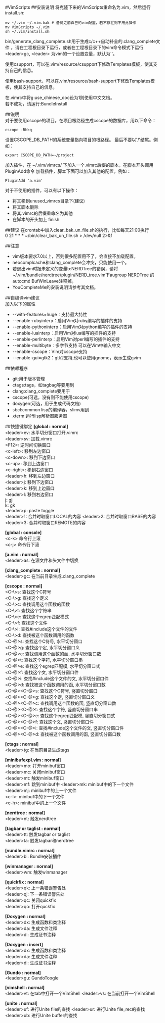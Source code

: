 #VimScripts
##安装说明
将克隆下来的VimScripts重命名为.vim，然后运行install.sh:  
<pre><code>mv ~/.vim ~/.vim.bak # 备份之前自己的vim配置，若不存在则不用此操作  
mv VimScripts ~/.vim  
sh ~/.vim/install.sh</code></pre>

bin/generate\_clang\_complete.sh用于生成c/c++自动补全的.clang\_complete文件
，请在工程根目录下运行，或者在工程根目录下的vim命令模式下运行
&lt;leader&gt;gc, &lt;leader&gt; 为vim的一个设置变量，默认为'\'。

使用csupport，可以在.vim/resource/csupport下修改Templates模板，使其支持自己的信息。  

使用bash-support，可以在.vim/resource/bash-support下修改Templates模板，使其支持自己的信息。  

在.vimrc中将g:use\_chinese\_doc设为1则使用中文文档。  
若不成功，请运行:BundleInstall   

##说明  
对于要使用cscope的项目，在项目根路径生成cscope的数据库，用以下命令：
<pre><code>cscope -Rbkq</code></pre>
设置CSCOPE\_DB\_PATH的系统变量指向项目的根路径。 最后不要以'/'结尾。例如：  
<pre><code>export CSCOPE_DB_PATH=~/project</code></pre>

加入插件，在 ~/.vim/vimrcs/ 下加入一个.vimrc后缀的脚本，在脚本开头调用PluginAdd命令
加载插件，脚本下面可以加入其他的配置。例如：
<pre><code>PluginAdd 'a.vim'</code></pre>  
对于不使用的插件，可以有以下操作：  
-  将其移到unused\_vimrcs目录下(建议)  
-  将其脚本删除  
-  将其.vimrc的后缀重命名为其他  
-  在脚本的开头加上 finish  

##建议
在crontab中加入clear\_bak\_un\_file.sh的执行，比如每天21:00执行  
0 21 * * * ~/bin/clear\_bak\_un\_file.sh > /dev/null 2>&1  

##注意
- vim版本要求7.0以上，否则很多配置用不了，会直接不加载配置。
- neocomplcache和clang\_complete会冲突，只能使用一个。
- 若退出vim时报未定义的变量b:NERDTree的错误，请将
~/.vim/bundle/nerdtree/plugin/NERD\_tree.vim下augroup NERDTree
的autocmd BufWinLeave注释掉。  
- YouCompleteMe的安装说明请参考其文档。  

##自编译vim建议  
加入以下的属性  
- --with-features=huge：支持最大特性
- --enable-rubyinterp：启用Vim对ruby编写的插件的支持
- --enable-pythoninterp：启用Vim对python编写的插件的支持
- --enable-luainterp：启用Vim对lua编写的插件的支持
- --enable-perlinterp：启用Vim对perl编写的插件的支持
- --enable-multibyte：多字节支持 可以在Vim中输入中文
- --enable-cscope：Vim对cscope支持
- --enable-gui=gtk2：gtk2支持,也可以使用gnome，表示生成gvim

##依赖程序
- git:用于版本管理
- ctags:tags，如tagbag等要用到
- clang:clang\_complete要用于
- cscope(可选，没有则不能使用cscope)
- doxygen(可选，用于生成代码文档)
- sbcl:common lisp的编译器，slimv用到
- xterm:运行lisp解析器服务器

##快捷键绑定
**[global : normal]**  
&lt;leader&gt;ev: 	水平切分窗口打开.vimrc  
&lt;leader&gt;sv: 	加载.vimrc  
&lt;F12&gt;: 			逆时间切换窗口  
&lt;c-left&gt;: 		移到左边窗口  
&lt;c-down&gt;: 		移到下边窗口  
&lt;c-up&gt;: 		移到上边窗口  
&lt;c-right&gt;: 		移到右边窗口  
&lt;leader&gt;h: 		移到左边窗口  
&lt;leader&gt;j: 		移到下边窗口  
&lt;leader&gt;k: 		移到上边窗口  
&lt;leader&gt;l: 		移到右边窗口  
j:              gj    
k:              gk    
&lt;leader&gt;p:        paste toggle  
&lt;leader&gt;1:        合并时取窗口LOCAL的内容
&lt;leader&gt;2:        合并时取窗口BASE的内容
&lt;leader&gt;3:        合并时取窗口REMOTE的内容

**[global : console]**  
&lt;c-k&gt;             命令行上滚  
&lt;c-j&gt;             命令行下滚  

**[a.vim : normal]**  
&lt;leader&gt;as: 	在源文件和头文件中切换  

**[clang_complete : normal]**  
&lt;leader&gt;gc: 	在当前目录生成.clang\_complete  

**[cscope : normal]**  
&lt;C-\\&gt;s:  查找这个C符号   
&lt;C-\\&gt;g:  查找这个定义  
&lt;C-\\&gt;c:  查找调用这个函数的函数  
&lt;C-\\&gt;t:  查找这个字符串  
&lt;C-\\&gt;e:  查找这个egrep匹配模式  
&lt;C-\\&gt;f:  查找这个文件  
&lt;C-\\&gt;i:  查找#include这个文件的文件  
&lt;C-\\&gt;d:  查找被这个函数调用的函数  
&lt;C-@&gt;s:   查找这个C符号, 水平切分窗口   
&lt;C-@&gt;g:   查找这个定, 水平切分窗口义  
&lt;C-@&gt;c:   查找调用这个函数的函, 水平切分窗口数  
&lt;C-@&gt;t:   查找这个字符, 水平切分窗口串  
&lt;C-@&gt;e:   查找这个egrep匹配模, 水平切分窗口式  
&lt;C-@&gt;f:   查找这个文, 水平切分窗口件  
&lt;C-@&gt;i:   查找#include这个文件的文, 水平切分窗口件  
&lt;C-@&gt;d:   查找被这个函数调用的函, 水平切分窗口数  
&lt;C-@&gt;&lt;C-@&gt;s:  查找这个C符号, 竖直切分窗口   
&lt;C-@&gt;&lt;C-@&gt;g:  查找这个定, 竖直切分窗口义  
&lt;C-@&gt;&lt;C-@&gt;c:  查找调用这个函数的函, 竖直切分窗口数  
&lt;C-@&gt;&lt;C-@&gt;t:  查找这个字符, 竖直切分窗口串  
&lt;C-@&gt;&lt;C-@&gt;e:  查找这个egrep匹配模, 竖直切分窗口式  
&lt;C-@&gt;&lt;C-@&gt;f:  查找这个文, 竖直切分窗口件  
&lt;C-@&gt;&lt;C-@&gt;i:  查找#include这个文件的文, 竖直切分窗口件  
&lt;C-@&gt;&lt;C-@&gt;d:  查找被这个函数调用的函, 竖直切分窗口数  

**[ctags : normal]**  
&lt;leader&gt;tg: 	在当前目录生成tags  

**[minibufexpl.vim : normal]**  
&lt;leader&gt;mo: 	打开minibuf窗口  
&lt;leader&gt;mc: 	关闭minibuf窗口  
&lt;leader&gt;mt: 	触发minibuf窗口  
&lt;leader&gt;mf: 	跳到minibuf中
&lt;leader&gt;mk: 	minibuf中的下一个文件  
&lt;leader&gt;mj: 	minibuf中的上一个文件  
&lt;c-l&gt;: 			minibuf中的下一个文件  
&lt;c-h&gt;: 			minibuf中的上一个文件  

**[nerdtree : normal]**  
&lt;leader&gt;nt: 	触发nerdtree  

**[tagbar or taglist : normal]**  
&lt;leader&gt;tt: 	触发tagbar or taglist  
&lt;leader&gt;ta: 	触发tagbar和nerdtree  

**[vundle.vimrc : normal]**  
&lt;leader&gt;bi: 	Bundle安装插件  

**[winmanager : normal]**  
&lt;leader&gt;wm: 	触发winmanager  

**[quickfix : normal]**  
&lt;leader&gt;qk:		上一条错误警告处  
&lt;leader&gt;qj: 	下一条错误警告处  
&lt;leader&gt;qc:		关闭quickfix  
&lt;leader&gt;qo:		打开quckfix  

**[Doxygen : normal]**  
&lt;leader&gt;dx: 	生成函数和类注释  
&lt;leader&gt;da: 	生成文件注释  
&lt;leader&gt;dl: 	生成证书注释  

**[Doxygen : insert]**  
&lt;leader&gt;dx: 	生成函数和类注释  
&lt;leader&gt;da: 	生成文件注释  
&lt;leader&gt;dl: 	生成证书注释  

**[Gundo : normal]**  
&lt;leader&gt;gu: 	GundoToogle  

**[vimshell : normal]**  
&lt;leader&gt;vt:   在tab中打开一个VimShell
&lt;leader&gt;vs:   在当前打开一个VimShell

**[unite : normal]**  
&lt;leader&gt;uf:   进行Unite file的查找
&lt;leader&gt;ur:   进行Unite file\_rec的查找
&lt;leader&gt;ub:   进行Unite buffer的查找
